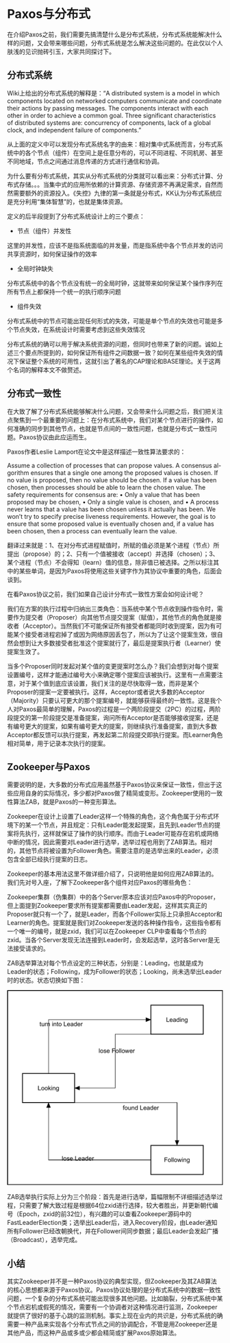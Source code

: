 # Paxos与分布式

在介绍Paxos之前，我们需要先搞清楚什么是分布式系统，分布式系统能解决什么样的问题，又会带来哪些问题，分布式系统是怎么解决这些问题的。在此仅以个人肤浅的见识抛砖引玉，大家共同探讨下。

## 分布式系统

Wiki上给出的分布式系统的解释是：“A distributed system is a model in which components located on networked computers communicate and coordinate their actions by passing messages. The components interact with each other in order to achieve a common goal. Three significant characteristics of distributed systems are: concurrency of components, lack of a global clock, and independent failure of components.” 

从上面的定义中可以发现分布式系统名字的由来：相对集中式系统而言，分布式系统中的各个节点（组件）在空间上是任意分布的，可以不同进程、不同机房、甚至不同地域，节点之间通过消息传递的方式进行通信和协调。

为什么要有分布式系统，其实从分布式系统的分类就可以看出来：分布式计算、分布式存储。。。当集中式的应用所依赖的计算资源、存储资源不再满足需求，自然而然需要额外的资源投入。《失控》九律的第一条就是分布式，KK认为分布式系统应是充分利用“集体智慧”的，也就是集体资源。

定义的后半段提到了分布式系统设计上的三个要点：

* 节点（组件）并发性

这里的并发性，应该不是指系统面临的并发量，而是指系统中各个节点并发的访问共享资源时，如何保证操作的效率

* 全局时钟缺失

分布式系统中的各个节点没有统一的全局时钟，这就带来如何保证某个操作序列在所有节点上都保持一个统一的执行顺序问题

* 组件失效

分布式系统中的节点可能出现任何形式的失效，可能是单个节点的失效也可能是多个节点失效，在系统设计时需要考虑到这些失效情况

分布式系统的确可以用于解决系统资源的问题，但同时也带来了新的问题。诚如上述三个要点所提到的，如何保证所有组件之间数据一致？如何在某些组件失效的情况下保证整个系统的可用性，这就引出了著名的CAP理论和BASE理论。关于这两个名词的解释本文不做赘述。

## 分布式一致性

在大致了解了分布式系统能够解决什么问题，又会带来什么问题之后，我们把关注点聚焦到一个最重要的问题上：在分布式系统中，我们对某个节点进行的操作，如何准确的同步到其他节点，也就是节点间的一致性问题，也就是分布式一致性问题。Paxos协议由此应运而生。

Paxos作者Leslie Lamport在论文中是这样描述一致性算法要求的：

Assume a collection of processes that can propose values. A consensus al- gorithm ensures that a single one among the proposed values is chosen. If no value is proposed, then no value should be chosen. If a value has been chosen, then processes should be able to learn the chosen value. The safety requirements for consensus are:
• Only a value that has been proposed may be chosen,
• Only a single value is chosen, and
• A process never learns that a value has been chosen unless it actually has been.
We won’t try to specify precise liveness requirements. However, the goal is to ensure that some proposed value is eventually chosen and, if a value has been chosen, then a process can eventually learn the value.

翻译过来就是：1、在对分布式进程赋值时，所赋的值必须是某个进程（节点）所提出（propose）的；2、只有一个值被接收（accept）并选择（chosen）；3、某个进程（节点）不会得知（learn）值的信息，除非值已被选择。之所以标注其中的某些单词，是因为Paxos将使用这些关键字作为其协议中重要的角色，后面会谈到。

在看Paxos协议之前，我们如果自己设计分布式一致性方案会如何设计呢？

我们在方案的执行过程中归纳出三类角色：当系统中某个节点收到操作指令时，需要作为提交者（Proposer）向其他节点提交提案（赋值），其他节点的角色就是接收者（Acceptor）。当然我们不可能保证所有接受者都能同时收到提案，因为有可能某个接受者进程宕掉了或因为网络原因丢包了，所以为了让这个提案生效，很自然会想到让大多数接受者批准这个提案就行了，最后是提案执行者（Learner）使提案生效了。

当多个Proposer同时发起对某个值的变更提案时怎么办？我们会想到对每个提案设置编号，这样才能通过编号大小来确定哪个提案应该被执行。这里有一点需要注意，对于某个值到底应该设置，我们关注的是尽快取得一致，而非是某个Proposer的提案一定要被执行。这样，Acceptor或者说大多数的Acceptor（Majority）只要认可更大的那个提案编号，就能够获得最终的一致性。这是我个人对Paxos最简单的理解，Paxos的过程是一个两阶段提交（2PC）的过程，两阶段提交的第一阶段提交是准备提案，询问所有Acceptor是否能够接收提案，还是有编号更大的提案，如果有编号更大的提案，则继续执行准备提案，直到大多数Acceptor都反馈可以执行提案，再发起第二阶段提交即执行提案。而Learner角色相对简单，用于记录本次执行的提案。

## Zookeeper与Paxos

需要说明的是，大多数的分布式应用虽然基于Paxos协议来保证一致性，但出于这些应用自身的实际情况，多少都对Paxos做了精简或变形。Zookeeper使用的一致性算法ZAB，就是Paxos的一种变形算法。

Zookeeper在设计上设置了Leader这样一个特殊的角色，这个角色属于分布式环境下的某一个节点，并且规定：只有Leader能发起提案，且先到Leader节点的提案将先执行，这样就保证了操作的执行顺序。而由于Leader可能存在宕机或网络中断的情况，因此需要对Leader进行选举，选举过程也用到了ZAB算法。相对的，其他节点将被设置为Follower角色。需要注意的是选举出来的Leader，必须包含全部已经执行提案的日志。

Zookeeper的基本用法这里不做详细介绍了，只说明他是如何应用ZAB算法的。我们先对号入座，了解下Zookeeper各个组件对应Paxos的哪些角色：

Zookeeper集群（伪集群）中的各个Server原本应该对应Paxos中的Proposer，但上面提到Zookeeper要求所有提案都需要由Leader发起，这样其实真正的Proposer就只有一个了，就是Leader，而各个Follower实际上只承担Acceptor和Learner的角色。提案就是我们对Zookeeper发送的各种操作指令，这些指令都有一个唯一的编号，就是zxid，我们可以在Zookeeper CLP中查看每个节点的zxid。当各个Server发现无法连接到Leader时，会发起选举，这时各Server是无法接受请求的。

ZAB选举算法对每个节点设定的三种状态，分别是：Leading，也就是成为Leader的状态；Following，成为Follower的状态；Looking，尚未选举出Leader时的状态。状态切换如下图：

![State](https://github.com/gulfer/gulfer.github.io/blob/master/pic/election.png)

ZAB选举执行实际上分为三个阶段：首先是进行选举，篇幅限制不详细描述选举过程，只需要了解大致过程是根据64位zxid进行选择，较大者胜出，并更新朝代编号（Epoch，zxid的前32位），有兴趣的可以查看Zookeeper源码中的FastLeaderElection类；选举出Leader后，进入Recovery阶段，由Leader通知所有Follower已经改朝换代，并在Follower间同步数据；最后Leader会发起广播（Broadcast），选举完成。

## 小结

其实Zookeeper并不是一种Paxos协议的典型实现，但Zookeeper及其ZAB算法的核心思想都来源于Paxos协议。Paxos协议处理的是分布式系统中的数据一致性问题，一个复杂的分布式系统可能出现很多其他问题。比如脑裂，分布式系统中某个节点宕机或假死的情况，需要有一个协调者对这种情况进行监测，Zookeeper就提供了很好的基于心跳的监测机制。事实上现在业内的共识是，分布式系统的确需要一种产品来实现各个分布式节点之间的协调配合，不管是用Zookeeper还是其他产品，而这种产品或多或少都会精简或扩展Paxos原始算法。



